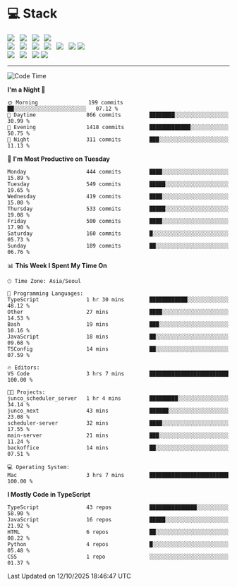 <h1>💻 Stack</h1>
<div>
 <!-- badge : https://shields.io/ -->
 <!-- icon : https://simpleicons.org/?q=Get -->
 <img src="https://img.shields.io/badge/HTML5-e74c3c?style=flat-square&logo=HTML5&logoColor=white"/> &nbsp 
 <img src="https://img.shields.io/badge/CSS3-0A84FF?style=flat-square&logo=CSS3&logoColor=white"/> &nbsp 
 <img src="https://img.shields.io/badge/JavaScript-FFCD11?style=flat-square&logo=JavaScript&logoColor=white"/> &nbsp 
 <img src="https://img.shields.io/badge/TypeScript-3075C0?style=flat-square&logo=TypeScript&logoColor=white"/>
 <br/>
 <img src="https://img.shields.io/badge/Next-000000?style=flat-square&logo=nextdotjs&logoColor=white"/> &nbsp 
 <img src="https://img.shields.io/badge/React-00BCF6?style=flat-square&logo=React&logoColor=white"/> &nbsp 
 <img src="https://img.shields.io/badge/Redux-764ABC?style=flat-square&logo=Redux&logoColor=white"/> &nbsp
 <img src="https://img.shields.io/badge/Recoil-3578E5?style=flat-square&logo=recoil&logoColor=white"/> &nbsp
 <img src="https://img.shields.io/badge/React-Query-FF4154?style=flat-square&logo=reactquery&logoColor=white"/> &nbsp 
 <img src="https://img.shields.io/badge/styled%2Dcomponents-DB7093?style=flat-square&logo=styled%2Dcomponents&logoColor=white"/>
 <img src="https://img.shields.io/badge/CSS Modules-000000?style=flat-square&logo=CSS Modules&logoColor=white"/> &nbsp 
 <br/>
 <img src="https://img.shields.io/badge/Node-339933?style=flat-square&logo=Node.js&logoColor=white"/> &nbsp 
 <img src="https://img.shields.io/badge/Express-000000?style=flat-square&logo=Express&logoColor=white"/> &nbsp 
 <img src="https://img.shields.io/badge/MongoDB-47A248?style=flat-square&logo=MongoDB&logoColor=white"/>
 <img src="https://img.shields.io/badge/MariaDB-003545?style=flat-square&logo=mariadb&logoColor=white"/>
</div>

<hr>

<!--START_SECTION:waka-->
![Code Time](http://img.shields.io/badge/Code%20Time-2%2C942%20hrs%2032%20mins-blue)

**I'm a Night 🦉** 

```text
🌞 Morning                199 commits         ██░░░░░░░░░░░░░░░░░░░░░░░   07.12 % 
🌆 Daytime                866 commits         ████████░░░░░░░░░░░░░░░░░   30.99 % 
🌃 Evening                1418 commits        █████████████░░░░░░░░░░░░   50.75 % 
🌙 Night                  311 commits         ███░░░░░░░░░░░░░░░░░░░░░░   11.13 % 
```
📅 **I'm Most Productive on Tuesday** 

```text
Monday                   444 commits         ████░░░░░░░░░░░░░░░░░░░░░   15.89 % 
Tuesday                  549 commits         █████░░░░░░░░░░░░░░░░░░░░   19.65 % 
Wednesday                419 commits         ████░░░░░░░░░░░░░░░░░░░░░   15.00 % 
Thursday                 533 commits         █████░░░░░░░░░░░░░░░░░░░░   19.08 % 
Friday                   500 commits         ████░░░░░░░░░░░░░░░░░░░░░   17.90 % 
Saturday                 160 commits         █░░░░░░░░░░░░░░░░░░░░░░░░   05.73 % 
Sunday                   189 commits         ██░░░░░░░░░░░░░░░░░░░░░░░   06.76 % 
```


📊 **This Week I Spent My Time On** 

```text
🕑︎ Time Zone: Asia/Seoul

💬 Programming Languages: 
TypeScript               1 hr 30 mins        ████████████░░░░░░░░░░░░░   48.12 % 
Other                    27 mins             ████░░░░░░░░░░░░░░░░░░░░░   14.53 % 
Bash                     19 mins             ███░░░░░░░░░░░░░░░░░░░░░░   10.16 % 
JavaScript               18 mins             ██░░░░░░░░░░░░░░░░░░░░░░░   09.68 % 
TSConfig                 14 mins             ██░░░░░░░░░░░░░░░░░░░░░░░   07.59 % 

🔥 Editors: 
VS Code                  3 hrs 7 mins        █████████████████████████   100.00 % 

🐱‍💻 Projects: 
junco_scheduler_server   1 hr 4 mins         █████████░░░░░░░░░░░░░░░░   34.14 % 
junco_next               43 mins             ██████░░░░░░░░░░░░░░░░░░░   23.08 % 
scheduler-server         32 mins             ████░░░░░░░░░░░░░░░░░░░░░   17.55 % 
main-server              21 mins             ███░░░░░░░░░░░░░░░░░░░░░░   11.24 % 
backoffice               14 mins             ██░░░░░░░░░░░░░░░░░░░░░░░   07.51 % 

💻 Operating System: 
Mac                      3 hrs 7 mins        █████████████████████████   100.00 % 
```

**I Mostly Code in TypeScript** 

```text
TypeScript               43 repos            ███████████████░░░░░░░░░░   58.90 % 
JavaScript               16 repos            █████░░░░░░░░░░░░░░░░░░░░   21.92 % 
HTML                     6 repos             ██░░░░░░░░░░░░░░░░░░░░░░░   08.22 % 
Python                   4 repos             █░░░░░░░░░░░░░░░░░░░░░░░░   05.48 % 
CSS                      1 repo              ░░░░░░░░░░░░░░░░░░░░░░░░░   01.37 % 
```




 Last Updated on 12/10/2025 18:46:47 UTC
<!--END_SECTION:waka-->
